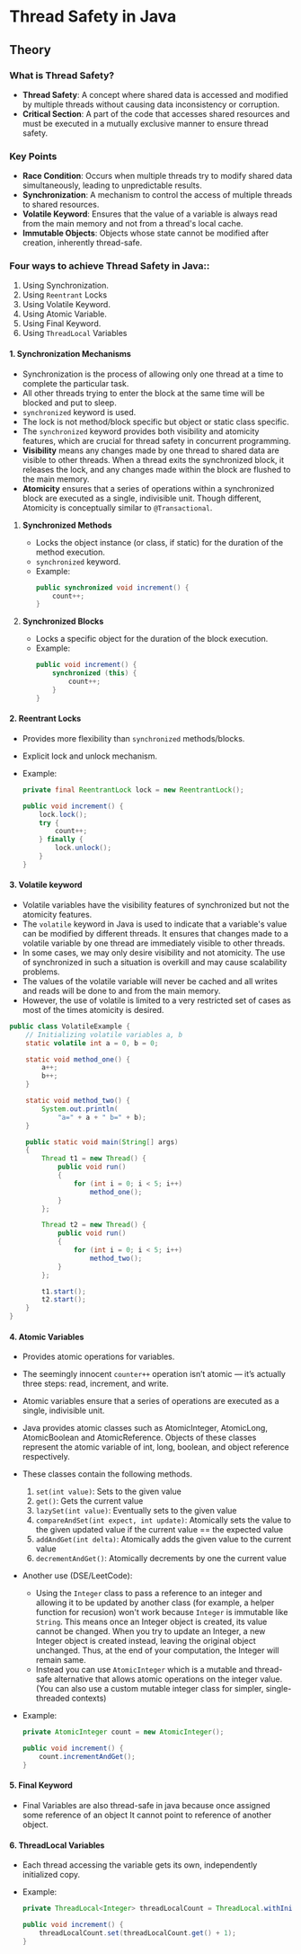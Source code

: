 # Thread Safety in Java

## Theory

### What is Thread Safety?

- **Thread Safety**: A concept where shared data is accessed and modified by multiple threads without causing data inconsistency or corruption.
- **Critical Section**: A part of the code that accesses shared resources and must be executed in a mutually exclusive manner to ensure thread safety.

### Key Points

- **Race Condition**: Occurs when multiple threads try to modify shared data simultaneously, leading to unpredictable results.
- **Synchronization**: A mechanism to control the access of multiple threads to shared resources.
- **Volatile Keyword**: Ensures that the value of a variable is always read from the main memory and not from a thread's local cache.
- **Immutable Objects**: Objects whose state cannot be modified after creation, inherently thread-safe.

### Four ways to achieve Thread Safety in Java::

1. Using Synchronization.
2. Using `Reentrant` Locks
3. Using Volatile Keyword.
4. Using Atomic Variable.
5. Using Final Keyword.
6. Using `ThreadLocal` Variables

#### 1. Synchronization Mechanisms

- Synchronization is the process of allowing only one thread at a time to complete the particular task.
- All other threads trying to enter the block at the same time will be blocked and put to sleep.
- `synchronized` keyword is used.
- The lock is not method/block specific but object or static class specific.
- The `synchronized` keyword provides both visibility and atomicity features, which are crucial for thread safety in concurrent programming.
- **Visibility** means any changes made by one thread to shared data are visible to other threads.
  When a thread exits the synchronized block, it releases the lock, and any changes made within the block are flushed to the main memory.
- **Atomicity** ensures that a series of operations within a synchronized block are executed as a single, indivisible unit. Though different, Atomicity is conceptually similar to `@Transactional`.

1. **Synchronized Methods**

   - Locks the object instance (or class, if static) for the duration of the method execution.
   - `synchronized` keyword.
   - Example:
     ```java
     public synchronized void increment() {
         count++;
     }
     ```

2. **Synchronized Blocks**

   - Locks a specific object for the duration of the block execution.
   - Example:
     ```java
     public void increment() {
         synchronized (this) {
             count++;
         }
     }
     ```

#### 2. Reentrant Locks

- Provides more flexibility than `synchronized` methods/blocks.
- Explicit lock and unlock mechanism.
- Example:

  ```java
  private final ReentrantLock lock = new ReentrantLock();

  public void increment() {
      lock.lock();
      try {
          count++;
      } finally {
          lock.unlock();
      }
  }
  ```

#### 3. Volatile keyword

- Volatile variables have the visibility features of synchronized but not the atomicity features.
- The `volatile` keyword in Java is used to indicate that a variable's value can be modified by different threads. It ensures that changes made to a volatile variable by one thread are immediately visible to other threads.
- In some cases, we may only desire visibility and not atomicity. The use of synchronized in such a situation is overkill and may cause scalability problems.
- The values of the volatile variable will never be cached and all writes and reads will be done to and from the main memory.
- However, the use of volatile is limited to a very restricted set of cases as most of the times atomicity is desired.

```java
public class VolatileExample {
	// Initializing volatile variables a, b
	static volatile int a = 0, b = 0;

	static void method_one() {
		a++;
		b++;
	}

	static void method_two() {
		System.out.println(
			"a=" + a + " b=" + b);
	}

	public static void main(String[] args)
	{
		Thread t1 = new Thread() {
			public void run()
			{
				for (int i = 0; i < 5; i++)
					method_one();
			}
		};

		Thread t2 = new Thread() {
			public void run()
			{
				for (int i = 0; i < 5; i++)
					method_two();
			}
		};

		t1.start();
		t2.start();
	}
}

```

#### 4. Atomic Variables

- Provides atomic operations for variables.
- The seemingly innocent `counter++` operation isn’t atomic — it’s actually three steps: read, increment, and write.
- Atomic variables ensure that a series of operations are executed as a single, indivisible unit.
- Java provides atomic classes such as AtomicInteger, AtomicLong, AtomicBoolean and AtomicReference. Objects of these classes represent the atomic variable of int, long, boolean, and object reference respectively.

- These classes contain the following methods.

  1. `set(int value)`: Sets to the given value
  2. `get()`: Gets the current value
  3. `lazySet(int value)`: Eventually sets to the given value
  4. `compareAndSet(int expect, int update)`: Atomically sets the value to the given updated value if the current value == the expected value
  5. `addAndGet(int delta)`: Atomically adds the given value to the current value
  6. `decrementAndGet()`: Atomically decrements by one the current value

- Another use (DSE/LeetCode):

  - Using the `Integer` class to pass a reference to an integer and allowing it to be updated by another class (for example, a helper function for recusion) won't work because `Integer` is immutable like `String`. This means once an Integer object is created, its value cannot be changed. When you try to update an Integer, a new Integer object is created instead, leaving the original object unchanged. Thus, at the end of your computation, the Integer will remain same.
  - Instead you can use `AtomicInteger` which is a mutable and thread-safe alternative that allows atomic operations on the integer value. (You can also use a custom mutable integer class for simpler, single-threaded contexts)

- Example:

  ```java
  private AtomicInteger count = new AtomicInteger();

  public void increment() {
      count.incrementAndGet();
  }
  ```

#### 5. Final Keyword

- Final Variables are also thread-safe in java because once assigned some reference of an object It cannot point to reference of another object.

#### 6. ThreadLocal Variables

- Each thread accessing the variable gets its own, independently initialized copy.
- Example:

  ```java
  private ThreadLocal<Integer> threadLocalCount = ThreadLocal.withInitial(() -> 0);

  public void increment() {
      threadLocalCount.set(threadLocalCount.get() + 1);
  }
  ```
